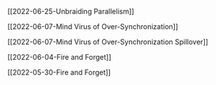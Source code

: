 
[[2022-06-25-Unbraiding Parallelism]]

[[2022-06-07-Mind Virus of Over-Synchronization]]

[[2022-06-07-Mind Virus of Over-Synchronization Spillover]]

[[2022-06-04-Fire and Forget]]

[[2022-05-30-Fire and Forget]]



